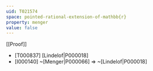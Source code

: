 ```yaml
---
uid: T021574
space: pointed-rational-extension-of-mathbb{r}
property: menger
value: false
---
```

[[Proof]]

* [T000837] [Lindelof|P000018]
* [I000140] ~[Menger|P000066] => ~[Lindelof|P000018]

